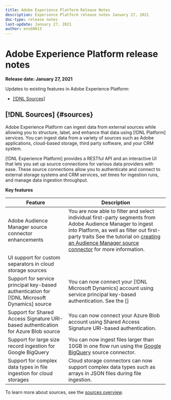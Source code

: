 ```yaml
---
title: Adobe Experience Platform Release Notes
description: Experience Platform release notes January 27, 2021
doc-type: release notes
last-update: January 27, 2021
author: ens60013
---
```


# Adobe Experience Platform release notes 

**Release date: January 27, 2021**

Updates to existing features in Adobe Experience Platform:

- [[!DNL Sources]](#sources)

## [!DNL Sources] {#sources}

Adobe Experience Platform can ingest data from external sources while allowing you to structure, label, and enhance that data using [!DNL Platform] services. You can ingest data from a variety of sources such as Adobe applications, cloud-based storage, third party software, and your CRM system.

[!DNL Experience Platform] provides a RESTful API and an interactive UI that lets you set up source connections for various data providers with ease. These source connections allow you to authenticate and connect to external storage systems and CRM services, set times for ingestion runs, and manage data ingestion throughput.

**Key features**

| Feature | Description |
| ------- | ----------- |
| Adobe Audience Manager source connector enhancements | You are now able to filter and select individual first-party segments from Adobe Audience Manager to ingest into Platform, as well as filter out first-party traits See the tutorial on [creating an Audience Manager source connector](../../sources/tutorials/ui/create/adobe-applications/audience-manager.md) for more information. |
| UI support for custom separators in cloud storage sources |
| Support for service principal key-based authentication for [!DNL Microsoft Dynamics] source  | You can now connect your [!DNL Microsoft Dynamics] account using service principal key-based authentication. See the []
| Support for Shared Access Signature URI-based authentication for Azure Blob source | You can now connect your Azure Blob account using Shared Access Signature URI-based authentication. |
Support for large size record ingestion for Google BigQuery | You can now ingest files larger than 10GB in one flow run using the [Google BigQuery](../../sources/connectors/databases/bigquery.md) source connector. |
| Support for complex data types in file ingestion for cloud storages | Cloud storage connectors can now support complex data types such as arrays in JSON files during file ingestion. |

To learn more about sources, see the [sources overview](../../sources/home.md).
